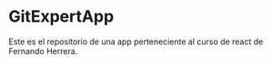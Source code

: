 # GitExpertApp

Este es el repositorio de una app perteneciente al curso de react de Fernando Herrera.